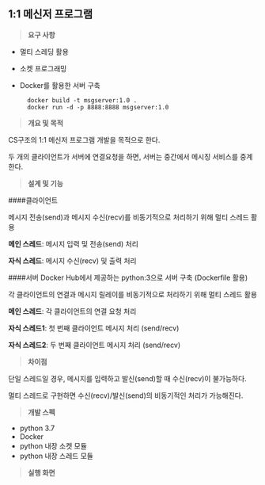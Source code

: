 ## 1:1 메신저 프로그램 ##
> **요구 사항**
- 멀티 스레딩 활용
- 소켓 프로그래밍
- Docker를 활용한 서버 구축

        docker build -t msgserver:1.0 .
        docker run -d -p 8888:8888 msgserver:1.0
> **개요 및 목적**

CS구조의 1:1 메신저 프로그램 개발을 목적으로 한다.

두 개의 클라이언트가 서버에 연결요청을 하면, 서버는 중간에서 메시징 서비스를 중계한다.

> **설계 및 기능**

####클라이언트

메시지 전송(send)과 메시지 수신(recv)를 비동기적으로 처리하기 위해 멀티 스레드 활용

**메인 스레드**: 메시지 입력 및 전송(send) 처리

**자식 스레드**: 메시지 수신(recv) 및 출력 처리

####서버 
Docker Hub에서 제공하는 python:3으로 서버 구축 (Dockerfile 활용)

각 클라이언트의 연결과 메시지 릴레이를 비동기적으로 처리하기 위해 멀티 스레드 활용

**메인 스레드**: 각 클라이언트의 연결 요청 처리

**자식 스레드1**: 첫 번째 클라이언트 메시지 처리 (send/recv)

**자식 스레드2**: 두 번째 클라이언트 메시지 처리 (send/recv)

> **차이점**

단일 스레드일 경우, 메시지를 입력하고 발신(send)할 때 수신(recv)이 불가능하다.

멀티 스레드로 구현하면 수신(recv)/발신(send)의 비동기적인 처리가 가능해진다.


> **개발 스펙**
- python 3.7
- Docker
- python 내장 소켓 모듈
- python 내장 스레드 모듈


> **실행 화면**


